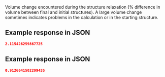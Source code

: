 Volume change encountered during the structure relaxation (% difference in volume between final and initial structures). A large volume change sometimes indicates problems in the calculation or in the starting structure.







## Example response in JSON

```json
2.115426259867725
```

## Example response in JSON

```json
0.9126641502299435
```

